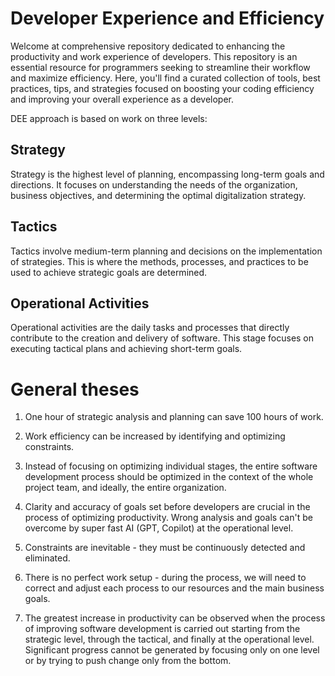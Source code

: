 # Developer Experience and Efficiency

Welcome at comprehensive repository dedicated to enhancing the productivity and work experience of developers. This repository is an essential resource for programmers seeking to streamline their workflow and maximize efficiency. Here, you'll find a curated collection of tools, best practices, tips, and strategies focused on boosting your coding efficiency and improving your overall experience as a developer.

DEE approach is based on work on three levels:

## Strategy
Strategy is the highest level of planning, encompassing long-term goals and directions. It focuses on understanding the needs of the organization, business objectives, and determining the optimal digitalization strategy.

## Tactics
Tactics involve medium-term planning and decisions on the implementation of strategies. This is where the methods, processes, and practices to be used to achieve strategic goals are determined.

## Operational Activities
Operational activities are the daily tasks and processes that directly contribute to the creation and delivery of software. This stage focuses on executing tactical plans and achieving short-term goals.

# General theses

1. One hour of strategic analysis and planning can save 100 hours of work.

2. Work efficiency can be increased by identifying and optimizing constraints.

3. Instead of focusing on optimizing individual stages, the entire software development process should be optimized in the context of the whole project team, and ideally, the entire organization.

4. Clarity and accuracy of goals set before developers are crucial in the process of optimizing productivity. Wrong analysis and goals can't be overcome by super fast AI (GPT, Copilot) at the operational level.

5. Constraints are inevitable - they must be continuously detected and eliminated.
   
6.  There is no perfect work setup - during the process, we will need to correct and adjust each process to our resources and the main business goals.

7. The greatest increase in productivity can be observed when the process of improving software development is carried out starting from the strategic level, through the tactical, and finally at the operational level. Significant progress cannot be generated by focusing only on one level or by trying to push change only from the bottom.
